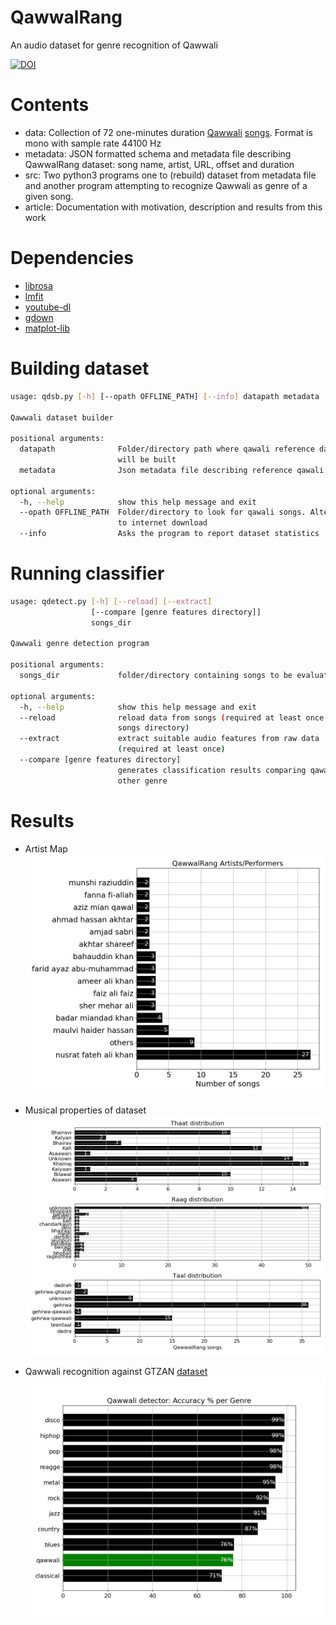 # QawwalRang
An audio dataset for genre recognition of Qawwali

[![DOI](https://zenodo.org/badge/471473558.svg)](https://zenodo.org/badge/latestdoi/471473558)

# Contents

- data: Collection of 72 one-minutes duration [Qawwali](https://www.britannica.com/art/qawwali) [songs](blob/data/qawwalrang.tar.bz2). Format is mono with sample rate 44100 Hz
- metadata: JSON formatted schema and metadata file describing QawwalRang dataset: song name, artist, URL, offset and duration
- src: Two python3 programs one to (rebuild) dataset from metadata file and another program attempting to recognize Qawwali as genre of a given song.
- article: Documentation with motivation, description and results from this work

# Dependencies

- [librosa](https://librosa.org/)
- [lmfit](https://lmfit.github.io/lmfit-py/)
- [youtube-dl](https://pypi.org/project/youtube_dl/)
- [gdown](https://pypi.org/project/gdown/)
- [matplot-lib](https://pypi.org/project/matplotlib/)

# Building dataset
```bash
usage: qdsb.py [-h] [--opath OFFLINE_PATH] [--info] datapath metadata

Qawwali dataset builder

positional arguments:
  datapath              Folder/directory path where qawali reference dataset
                        will be built
  metadata              Json metadata file describing reference qawali dataset

optional arguments:
  -h, --help            show this help message and exit
  --opath OFFLINE_PATH  Folder/directory to look for qawali songs. Alternate
                        to internet download
  --info                Asks the program to report dataset statistics
```

# Running classifier
```bash
usage: qdetect.py [-h] [--reload] [--extract]
                  [--compare [genre features directory]]
                  songs_dir

Qawwali genre detection program

positional arguments:
  songs_dir             folder/directory containing songs to be evaluated

optional arguments:
  -h, --help            show this help message and exit
  --reload              reload data from songs (required at least once per
                        songs directory)
  --extract             extract suitable audio features from raw data
                        (required at least once)
  --compare [genre features directory]
                        generates classification results comparing qawali wtih
                        other genre

```

# Results
- Artist Map
![Artist distribution](article/artist.png)

- Musical properties of dataset
![Thaat/Raag/Taal distribution](props.png)

- Qawwali recognition against GTZAN [dataset](http://marsyas.info/downloads/datasets.html)
![Genre recognition results](article/genreA.png)
